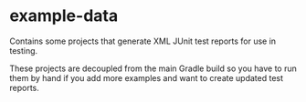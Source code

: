 # example-data

Contains some projects that generate XML JUnit test reports
for use in testing.

These projects are decoupled from the main Gradle build so you have
to run them by hand if you add more examples and want to create
updated test reports.